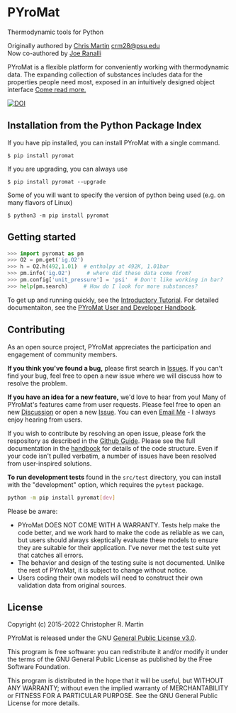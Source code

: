 # PYroMat

Thermodynamic tools for Python

Originally authored by [Chris Martin](https://sites.psu.edu/cmartin) [crm28@psu.edu](mailto:crm28@psu.edu)  
Now co-authored by [Joe Ranalli](https://github.com/jranalli)

PYroMat is a flexible platform for conveniently working with thermodynamic data.  The expanding collection of substances includes data for the properties people need most, exposed in an intuitively designed object interface [Come read more.](http://www.pyromat.org)


[![DOI](https://zenodo.org/badge/70937616.svg)](https://zenodo.org/badge/latestdoi/70937616)

## Installation from the Python Package Index
If you have pip installed, you can install PYroMat with a single command.
```
$ pip install pyromat 
```
If you are upgrading, you can always use
```
$ pip install pyromat --upgrade
```
Some of you will want to specify the version of python being used (e.g. on many flavors of Linux)
```
$ python3 -m pip install pyromat
```

## Getting started
```python
>>> import pyromat as pm
>>> O2 = pm.get('ig.O2')
>>> h = O2.h(492,1.01)  # enthalpy at 492K, 1.01bar
>>> pm.info('ig.O2')     # where did these data come from?
>>> pm.config['unit_pressure'] = 'psi'  # Don't like working in bar?
>>> help(pm.search)		# How do I look for more substances?
```

To get up and running quickly, see the [Introductory Tutorial](http://www.pyromat.org/doc_intro.html).  For detailed documentaiton, see the [PYroMat User and Developer Handbook](http://www.pyromat.org/pdf/handbook.pdf).

## Contributing

As an open source project, PYroMat appreciates the participation and engagement of community members.   

**If you think you've found a bug,** please first search in [Issues](https://github.com/chmarti1/PYroMat/issues). If you can't find your bug, feel free to open a new issue where we will discuss how to resolve the problem.

**If you have an idea for a new feature,** we'd love to hear from you!  Many of PYroMat's features came from user requests.  Please feel free to open an new [Discussion](https://github.com/chmarti1/PYroMat/discussions) or open a new [Issue](https://github.com/chmarti1/PYroMat/issues).  You can even [Email Me](mailto:crm28@psu.edu) - I always enjoy hearing from users.

If you wish to contribute by resolving an open issue, please fork the respository as described in the [Github Guide](https://guides.github.com/activities/hello-world/). Please see the full documentation in the [handbook](http://www.pyromat.org/pdf/handbook.pdf) for details of the code structure.  Even if your code isn't pulled verbatim, a number of issues have been resolved from user-inspired solutions.

**To run development tests** found in the `src/test` directory, you can install with the "development" option, which requires the `pytest` package.  
```bash
python -m pip install pyromat[dev]
```
Please be aware:
- PYroMat DOES NOT COME WITH A WARRANTY.  Tests help make the code better, and we work hard to make the code as reliable as we can, but users should always skeptically evaluate these models to ensure they are suitable for their application.  I've never met the test suite yet that catches all errors.
- The behavior and design of the testing suite is not documented.  Unlike the rest of PYroMat, it is subject to change without notice.
- Users coding their own models will need to construct their own validation data from original sources.


## License
Copyright (c) 2015-2022 Christopher R. Martin

PYroMat is released under the GNU [General Public License v3.0](http://www.gnu.org/licenses/gpl-3.0.en.html).

This program is free software: you can redistribute it and/or modify it under the terms of the GNU General Public License as published by the Free Software Foundation.

This program is distributed in the hope that it will be useful, but WITHOUT ANY WARRANTY; without even the implied warranty of MERCHANTABILITY or FITNESS FOR A PARTICULAR PURPOSE.  See the GNU General Public License for more details.

